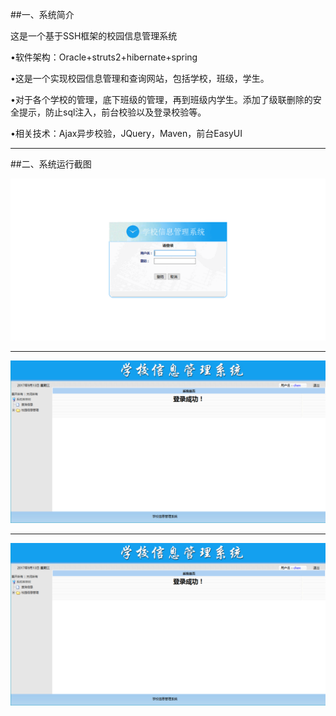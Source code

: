 ##一、系统简介


这是一个基于SSH框架的校园信息管理系统

•软件架构：Oracle+struts2+hibernate+spring

•这是一个实现校园信息管理和查询网站，包括学校，班级，学生。

•对于各个学校的管理，底下班级的管理，再到班级内学生。添加了级联删除的安全提示，防止sql注入，前台校验以及登录校验等。

•相关技术：Ajax异步校验，JQuery，Maven，前台EasyUI

----------

##二、系统运行截图

![登录界面](https://github.com/TaroYoVen/SMSystem/raw/master/image/login.jpg)

----------

![主界面](https://github.com/TaroYoVen/SMSystem/raw/master/image/main.jpg)

----------

![查询信息](https://github.com/TaroYoVen/SMSystem/raw/master/image/main.jpg)




